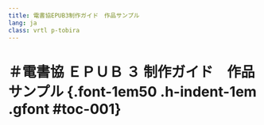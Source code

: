 ```yaml
---
title: 電書協EPUB3制作ガイド　作品サンプル
lang: ja
class: vrtl p-tobira
---
```


# ＃電書協 ＥＰＵＢ ３ 制作ガイド　作品サンプル {.font-1em50 .h-indent-1em .gfont #toc-001}
